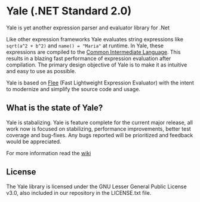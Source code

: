 # Yale (.NET Standard 2.0)

Yale is yet another expression parser and evaluator library for .Net

Like other expression frameworks Yale evaluates string expressions like `sqrt(a^2 + b^2)` and  `name() = "Maria"` at runtime. In Yale, these expressions are compiled to the [Common Intermediate Language](https://en.wikipedia.org/wiki/Common_Intermediate_Language). This results in a blazing fast performance of expression evaluation after compilation. The primary design objective of Yale is to make it as intuitive and easy to use as possible.

Yale is based on [Flee](https://github.com/mparlak/Flee) (Fast Lightweight Expression Evaluator) with the intent to modernize and simplify the source code and usage.

## What is the state of Yale?
Yale is stabalizing. Yale is feature complete for the current major release, all work now is focused on stabilizing, performance improvements, better test coverage and bug-fixes. Any bugs reported will be prioritized and feedback would be appreciated.

For more information read the [wiki](../../wiki)

## License
 
The Yale library is licensed under the GNU Lesser General Public License v3.0, also included in our repository in the LICENSE.txt file.
